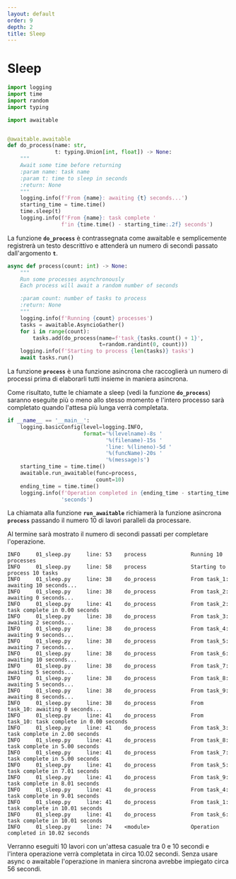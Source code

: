```yaml
---
layout: default
order: 9
depth: 2
title: Sleep
---
```

# Sleep

```python
import logging
import time
import random
import typing

import awaitable


@awaitable.awaitable
def do_process(name: str,
               t: typing.Union[int, float]) -> None:
    """
    Await some time before returning
    :param name: task name
    :param t: time to sleep in seconds
    :return: None
    """
    logging.info(f'From {name}: awaiting {t} seconds...')
    starting_time = time.time()
    time.sleep(t)
    logging.info(f'From {name}: task complete '
                 f'in {time.time() - starting_time:.2f} seconds')
```

La funzione **`do_process`** è contrassegnata come awaitable e semplicemente
registrerà un testo descrittivo e attenderà un numero di secondi passato
dall'argomento **`t`**.

```python
async def process(count: int) -> None:
    """
    Run some processes asynchronously
    Each process will await a random number of seconds

    :param count: number of tasks to process
    :return: None
    """
    logging.info(f'Running {count} processes')
    tasks = awaitable.AsyncioGather()
    for i in range(count):
        tasks.add(do_process(name=f'task_{tasks.count() + 1}',
                             t=random.randint(0, count)))
    logging.info(f'Starting to process {len(tasks)} tasks')
    await tasks.run()
```

La funzione **`process`** è una funzione asincrona che raccoglierà un numero di
processi prima di elaborarli tutti insieme in maniera asincrona.

Come risultato, tutte le chiamate a sleep (vedi la funzione **`do_process`**)
saranno eseguite più o meno allo stesso momento e l'intero processo sarà
completato quando l'attesa più lunga verrà completata.

```python
if __name__ == '__main__':
    logging.basicConfig(level=logging.INFO,
                        format='%(levelname)-8s '
                               '%(filename)-15s '
                               'line: %(lineno)-5d '
                               '%(funcName)-20s '
                               '%(message)s')
    starting_time = time.time()
    awaitable.run_awaitable(func=process,
                            count=10)
    ending_time = time.time()
    logging.info(f'Operation completed in {ending_time - starting_time:.2f} '
                 'seconds')
```

La chiamata alla funzione **`run_awaitable`** richiamerà la funzione asincrona
**`process`** passando il numero 10 di lavori paralleli da processare.

Al termine sarà mostrato il numero di secondi passati per completare
l'operazione.

```text
INFO     01_sleep.py     line: 53    process              Running 10 processes
INFO     01_sleep.py     line: 58    process              Starting to process 10 tasks
INFO     01_sleep.py     line: 38    do_process           From task_1: awaiting 10 seconds...
INFO     01_sleep.py     line: 38    do_process           From task_2: awaiting 0 seconds...
INFO     01_sleep.py     line: 41    do_process           From task_2: task complete in 0.00 seconds
INFO     01_sleep.py     line: 38    do_process           From task_3: awaiting 2 seconds...
INFO     01_sleep.py     line: 38    do_process           From task_4: awaiting 9 seconds...
INFO     01_sleep.py     line: 38    do_process           From task_5: awaiting 7 seconds...
INFO     01_sleep.py     line: 38    do_process           From task_6: awaiting 10 seconds...
INFO     01_sleep.py     line: 38    do_process           From task_7: awaiting 5 seconds...
INFO     01_sleep.py     line: 38    do_process           From task_8: awaiting 5 seconds...
INFO     01_sleep.py     line: 38    do_process           From task_9: awaiting 8 seconds...
INFO     01_sleep.py     line: 38    do_process           From task_10: awaiting 0 seconds...
INFO     01_sleep.py     line: 41    do_process           From task_10: task complete in 0.00 seconds
INFO     01_sleep.py     line: 41    do_process           From task_3: task complete in 2.00 seconds
INFO     01_sleep.py     line: 41    do_process           From task_8: task complete in 5.00 seconds
INFO     01_sleep.py     line: 41    do_process           From task_7: task complete in 5.00 seconds
INFO     01_sleep.py     line: 41    do_process           From task_5: task complete in 7.01 seconds
INFO     01_sleep.py     line: 41    do_process           From task_9: task complete in 8.01 seconds
INFO     01_sleep.py     line: 41    do_process           From task_4: task complete in 9.01 seconds
INFO     01_sleep.py     line: 41    do_process           From task_1: task complete in 10.01 seconds
INFO     01_sleep.py     line: 41    do_process           From task_6: task complete in 10.01 seconds
INFO     01_sleep.py     line: 74    <module>             Operation completed in 10.02 seconds
```

Verranno eseguiti 10 lavori con un'attesa casuale tra 0 e 10 secondi e l'intera
operazione verrà completata in circa 10.02 secondi. Senza usare async o
awaitable l'operazione in maniera sincrona avrebbe impiegato circa 56 secondi.
